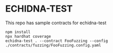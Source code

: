 # ECHIDNA-TEST

This repo has sample contracts for echidna-test

```shell
npm install
npx hardhat coverage
echidna-test . --contract FooFuzzing --config ./contracts/fuzzing/FooFuzzing.config.yaml
```